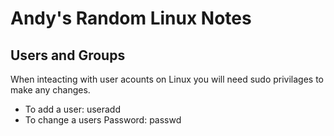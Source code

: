 # Andy's Random Linux Notes

## Users and Groups
When inteacting with user acounts on Linux you will need sudo privilages to make any changes. 
* To add a user: useradd <name>
* To change a users Password: passwd <name>
